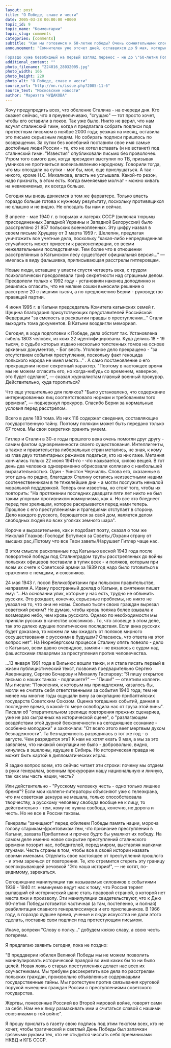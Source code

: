 ```yaml
---
layout: post
title: "О Победе, славе и чести"
date: 2005-03-28 00:00:00 +0000
topic_id: 9
topic_name: "Комментарии"
topic_slug: comments
categories: [comments]
subtitle: "Как мы готовимся к 60-летию победы? Очень сомнительными способами, считает известный публицист"
announcement: "Сомнителен уже отсчет дней, оставшихся до 9 мая, которые ведет НТВ. Каждый день читаем на телеэкране двусмысленную надпись: \"До Победы остается столько-то дней...\" Многим слишком памятно: \"столько-то дней до очередного исторического съезда партии, до конца третьего года пятилетки...\" Этой реминисценцией пачкают - настаиваю на этом - День Победы.

Гораздо хуже безобидный на первый взгляд перенос - не до \"60-летия Победы\", а - \"до Победы\". По законам рекламы зрителям день за днем внушают (словцо \"впаривают\" здесь уместнее), что к этому дню мы опять кого-то должны победить. Кого же? А вот тех, кто мешает нам прийти к победе без пятнышка. Какого и на чем? Пока не сказано. Но при нашем тупом молчании очень скоро будет сказано. А именно - на белом парадном кителе генералиссимуса."
additional_content: ""
photo_filename: "224016_28032005.jpg"
photo_width: 166
photo_height: 220
photo_alt: "О Победе, славе и чести"
source_url: "http://mn.ru/issue.php?2005-11-6"
source_text: "Московские новости"
author: "Мариэтта ЧУДАКОВА"
---
```

Хочу предупредить всех, что обеление Сталина - на очереди дня. Кто скажет сейчас, что я преувеличиваю, "сгущаю" &mdash; тот просто хочет, чтобы его оставили в покое. Так уже было. Никто не верил, что нам всучат сталинский гимн, когда я предлагала собрать подписи под протестным письмом в ноябре 2000 года; уезжая на месяц, оставила это письмо серьезным людям. Но собирать подписи пришлось по возвращении. За сутки без колебаний поставили свое имя самые достойные люди России - те, кто не хотел вставать (и не встанет) под сталинский гимн. "Известия" опубликовали письмо без проволочек. Утром того самого дня, когда президент выступил по ТВ, призывая умников не противиться волеизъявлению народному. Говорили тогда, что мы опоздали на сутки - мог бы, мол, еще прислушаться. А так - никого, кроме Н.С. Михалкова, власть не услышала. Какой-то резон, надо признать, в этом есть. Когда вменяемые молчат - можно кивать на невменяемых, их всегда больше.

Сегодня мы вновь движемся в том же фарватере. Только власть гораздо больше готова к нужному результату, поскольку противящихся не слышно и не видно. Не опоздать бы нам и сейчас.

В апреле - мае 1940 г. в тюрьмах и лагерях СССР (включая тюрьмы присоединенных Западной Украины и Западной Белоруссии) было расстреляно 21 857 польских военнопленных. Эту цифру назвал в своем письме Хрущеву от 3 марта 1959 г. Шелепин, предлагая уничтожить все учетные дела, поскольку "какая-либо непредвиденная случайность может привести к расконспирации, со всеми нежелательными последствиями. Тем более что в отношении расстрелянных в Катынском лесу существует официальная версия..." &mdash; имелась в виду фальшивка, приписывающая расстрелы гитлеровцам.

Новые люди, вставшие у власти спустя четверть века, с трудом психологически преодолевали гриф секретности над страшным делом. Преодолели только к 1992 году - установили наконец доподлинно и решились огласить, что не мелкие сошки выносили решение о расстреле 20 с лишним тысяч, а по предложению Берии - руководство правящей партии.

4 июня 1995 г. в Катыни председатель Комитета катынских семей г. Щецина благодарил присутствующих представителей Российской Федерации "за смелость в раскрытии правды о преступлении..." Стали выходить тома документов. В Катыни воздвигли мемориал.

Сегодня, в ходе подготовки к Победе, дела обстоят так. Установлена гибель 1803 человек, из коих 22 идентифицированы. Куда делись 18 - 19 тысяч, о судьбе которых издано несколько толстенных томов на основе архивных документов, - Бог весть. Уголовное дело прекращено - "за отсутствием события преступления, поскольку факт геноцида польского народа не имел место..." . А само постановление о его прекращении носит секретный характер. "Поэтому в настоящее время мы не можем огласить его, но когда-нибудь со временем, наверное, это будет сделано", &mdash; сказал журналистам главный военный прокурор. Действительно, куда торопиться?

Что еще утешительно для поляков? "Было установлено, что содержание интернированных лиц соответствовало нормам и требованиям того времени", &mdash; подчеркнул прокурор. Спасибо Берии за нормальные условия перед расстрелом.

Всего в деле 183 тома. Из них 116 содержат сведения, составляющие государственную тайну. Поэтому полякам может быть передано только 67 томов. Мы свои секретики хранить умеем.

Гитлер и Сталин в 30-е годы прошлого века очень помогли друг другу - самим фактом одновременности своего существования. Интеллигенты, а также и правительства либеральных стран метались, не зная, к кому из глав двух тоталитарных режимов податься, кто из них гаже. Метания кончились только 22 июня 1941-го - что называется, силою вещей. В тот день два человека одновременно обрисовали коллизию с наибольшей выразительностью. Один - Уинстон Черчилль. Слова его, сказанные в этот день по радио, благодаря Сталину остались неизвестными нашим соотечественникам в те тяжелейшие дни - а могли послужить немалой моральной поддержкой. Теперь они известны, но стоят того, чтобы их повторить: "На протяжении последних двадцати пяти лет никто не был таким упорным противником коммунизма, как я. Но все это бледнеет перед тем зрелищем, которое раскрывается перед нами теперь. Прошлое с его преступлениями и трагедиями отступает в сторону. Дело каждого русского, борющегося за свой дом, является делом свободных людей во всех уголках земного шара".

Короче и выразительнее, как и подобает поэту, сказал о том же Николай Глазков: Господи! Вступися за Советы,/Охрани страну от высших рас,/Потому что все Твои заветы/Нарушает Гитлер чаще нас.

В этом смысле раскопанные под Катынью весной 1943 года после поворотной победы под Сталинградом трупы расстрелянных до войны польских офицеров поставили в тупик всех - и поляков, которым при всем их счете к Советской армии за 1939 год надо было готовиться к сражению с немцами, и союзников.

24 мая 1943 г. посол Великобритании при польском правительстве, направляя А. Идену пространный доклад о Катыни, в смятении пишет ему: "...На основании улик, которые у нас есть, трудно не обвинить русских. Это рождает, конечно, серьезные проблемы, но никто не указал на то, что они не новы. Сколько тысяч своих граждан вырезал советский режим? Не думаю, чтобы кровь поляка более взывала к возмездию небо, чем кровь русского. Однако по необходимости мы приняли русских в качестве союзников . То, что зловеще в этом деле, так это далеко идущие политические последствия. Если вина русских будет доказана, то можем ли мы ожидать от поляков мирного сосуществования с русскими в будущем? Опасаюсь, что ответа на этот вопрос нет". На Нюрнбергском процессе Сталину опять повезло - дело с Катынью, всем давно очевидное, замяли - не вязалось с судом над фашистскими главарями за преступления против человечества.

...13 января 1991 года в Вильнюс вошли танки, и я стала писать первый в жизни публицистический текст, позвонив предварительно Сергею Аверинцеву, Сергею Бочарову и Михаилу Гаспарову: "Я пишу открытое письмо о наших танках - подпишете?" &mdash; "Пиши!" &mdash; ответили коллеги. Мы писали: "Поколения, к которым мы принадлежим, казалось бы, могли не считать себя ответственными за события 1940 года; тем не менее мы многие годы ощущали вину за оккупацию прибалтийских государств Советским Союзом. Оценка тогдашних событий, данная в последнее время, в какой-то мере освободила нас от груза этой вины". Писали об "отвратительном зрелище повторения прежних сценариев, уже не раз сыгранных на исторической сцене", о "разлагающем воздействии этой дурной бесконечности на сегодняшнее сознание - особенно молодежи" и заключали: "От всего этого веет мертвым духом безнадежности". Та безнадежность разрядилась в тот же год - в августе. Чем разрядится эта? К нам не хотят ехать 9 мая, а мы за это заявляем, что никакой оккупации не было - добровольно, видно, кинулись в эшелоны, идущие в Сибирь. Но историческая правда не может быть картой в дипломатических играх.

Я задаю вопрос всем, кто сейчас читает эти строки: почему мы отдаем в руки генералам, военным прокурорам нашу национальную и личную, так как мы часть нации, честь?

Или действительно - "Русскому человеку честь - одно только лишнее бремя"? Если мои коллеги-литераторы объясняют уже с телеэкрана, что им советская цензура не мешала, только способствовала творчеству, а русскому человеку свобода вообще не к лицу, то действительно - тем, кому не нужна свобода, конечно, не дорога и честь. Но не все в России таковы.

Генералы "зачищают" перед юбилеем Победы память нации, мороча голову старикам-фронтовикам тем, что признание преступлений в Катыни, захвата Прибалтики и прочее будто бы умаляют их победу. На самом деле именно новое сокрытие преступлений сталинского времени позорит нас, победителей, перед миром, выставляя жалкими лгунами. Честь страны в том, чтобы все в своей истории назвать своими именами. Отделить свое настоящее от преступлений прошлого - и этим заречься от повторения. Те, кто стремится стереть эту границу всепокрывающей речовкой "Это наша история!", &mdash; не хотят, по-видимому, зарекаться.

Сегодняшние манипуляции так называемых силовиков с событиями 1939 - 1940 гг. неминуемо ведут нас к тому, что Россия теряет выпавший ей исторический шанс стать правовой страной, в которой нет места лжи и произволу. Эти манипуляции свидетельствуют, что к Дню 60-летия Победы готовится частичная (а там, постепенно, и полная) реабилитация славного генералиссимуса и его приспешников. В 1966 году, в гораздо худшее время, ученые и люди искусства не дали этого сделать, поставив свои подписи под протестующим письмом.

Иначе, вопреки "Слову о полку..." добудем князю славу, а свою честь потеряем.

Я предлагаю заявить сегодня, пока не поздно:

"В преддверии юбилея Великой Победы мы не можем позволить манипулировать исторической правдой во имя каких бы то ни было целей. Новая ложь о старых преступлениях делает нас всех их соучастниками. Мы требуем рассекретить все дела по расстрелам польских граждан, произвольно объявленные содержащими государственные тайны. Мы протестуем против связывания круговой порукой нынешних граждан России с преступлениями советского государства.

Жертвы, понесенные Россией во Второй мировой войне, говорят сами за себя. Нам не к лицу размахивать ими и считаться славой с нашими союзниками в той войне".

Я прошу прислать в газету свою подпись под этим текстом всех, кто не хочет, чтобы трагический и светлый День Победы был запачкан грязными руками тех, кто не стыдится числить себя преемниками НКВД и КГБ СССР.
